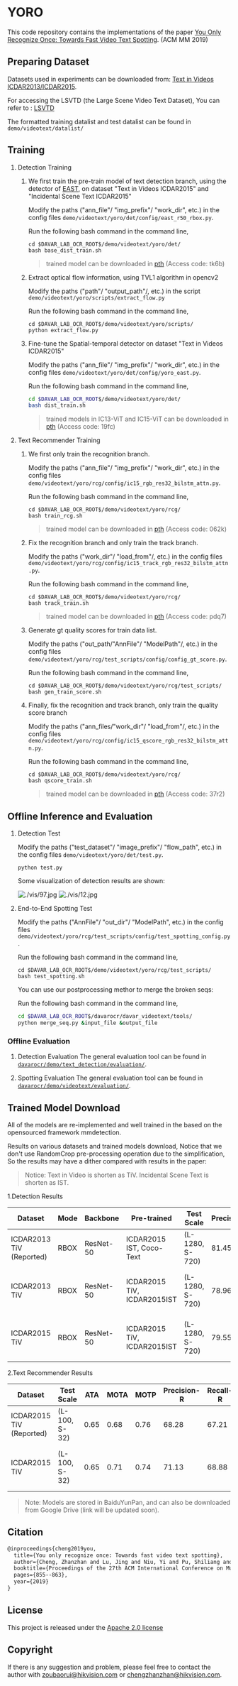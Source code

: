# YORO

This code repository contains the implementations of the paper [You Only Recognize Once: Towards Fast Video Text Spotting](https://arxiv.org/pdf/1903.03299.pdf). (ACM MM 2019)

## Preparing Dataset
Datasets used in experiments can be downloaded from: [Text in Videos ICDAR2013/ICDAR2015](https://rrc.cvc.uab.es/?ch=3&com=downloads).

For accessing the LSVTD (the Large Scene Video Text Dataset), You can refer to : [LSVTD](http://tc11.cvc.uab.es/datasets/LSVTD_1)

The formatted training datalist and test datalist can be found in `demo/videotext/datalist/`

## Training
1. Detection Training
    1. We first train the pre-train model of text detection branch, using the detector of [EAST](../../text_detection/east),  on dataset "Text in Videos ICDAR2015" and "Incidental Scene Text ICDAR2015"
        
        Modify the paths ("ann_file"/ "img_prefix"/ "work_dir", etc.) in the config files `demo/videotext/yoro/det/config/east_r50_rbox.py`.

        Run the following bash command in the command line,
        ``` shell
        cd $DAVAR_LAB_OCR_ROOT$/demo/videotext/yoro/det/
        bash base_dist_train.sh
        ```
        > trained model can be downloaded in [pth](https://pan.baidu.com/s/1sRxH352pUwfDhSc_nIl1_A) (Access code: tk6b)
        
    2. Extract optical flow information, using TVL1 algorithm in opencv2
    
        Modify the paths ("path"/ "output_path"/, etc.) in the script `demo/videotext/yoro/scripts/extract_flow.py`
        
        Run the following bash command in the command line,
        ``` shell
        cd $DAVAR_LAB_OCR_ROOT$/demo/videotext/yoro/scripts/
        python extract_flow.py
        ```
     
    3. Fine-tune the Spatial-temporal detector on dataset "Text in Videos ICDAR2015"
    
        Modify the paths ("ann_file"/ "img_prefix"/ "work_dir", etc.) in the config files `demo/videotext/yoro/det/config/yoro_east.py`.
    
        Run the following bash command in the command line,
        ``` bash
        cd $DAVAR_LAB_OCR_ROOT$/demo/videotext/yoro/det/
        bash dist_train.sh
        ```
        > trained models in IC13-ViT and IC15-ViT can be downloaded in [pth](https://pan.baidu.com/s/1qx0qX70FsmczQaMHG0QHHA) (Access code: 19fc) 
                                                                                                                                                                                                                                                                                                                                                                                                                         
2. Text Recommender Training
    1. We first only train the recognition branch.

        Modify the paths ("ann_file"/ "img_prefix"/ "work_dir", etc.) in the config files `demo/videotext/yoro/rcg/config/ic15_rgb_res32_bilstm_attn.py`.
    
        Run the following bash command in the command line,
        ``` shell
        cd $DAVAR_LAB_OCR_ROOT$/demo/videotext/yoro/rcg/
        bash train_rcg.sh
        ```
       > trained model can be downloaded in [pth](https://pan.baidu.com/s/1Fwf6n8wSAtbKiq9uHW20LQ) (Access code: 062k)
    
    2. Fix the recognition branch and only train the track branch.

        Modify the paths ("work_dir"/ "load_from"/, etc.) in the config files `demo/videotext/yoro/rcg/config/ic15_track_rgb_res32_bilstm_attn.py`.
    
        Run the following bash command in the command line,
        ``` shell
        cd $DAVAR_LAB_OCR_ROOT$/demo/videotext/yoro/rcg/
        bash track_train.sh
        ```
       > trained model can be downloaded in [pth](https://pan.baidu.com/s/1GUM3UJHfpVZSzJWKIa1MAw) (Access code: pdq7)
    3. Generate gt quality scores for train data list.

        Modify the paths ("out_path/"AnnFile"/ "ModelPath"/, etc.) in the config files `demo/videotext/yoro/rcg/test_scripts/config/config_gt_score.py`.
        
        Run the following bash command in the command line,
        ``` shell
        cd $DAVAR_LAB_OCR_ROOT$/demo/videotext/yoro/rcg/test_scripts/
        bash gen_train_score.sh
        ```
    
    4. Finally, fix the recognition and track branch, only train the quality score branch
        
        Modify the paths ("ann_files/"work_dir"/ "load_from"/, etc.) in the config files `demo/videotext/yoro/rcg/config/ic15_qscore_rgb_res32_bilstm_attn.py`.
        
        Run the following bash command in the command line,
        ``` shell
        cd $DAVAR_LAB_OCR_ROOT$/demo/videotext/yoro/rcg/
        bash qscore_train.sh
        ```
        > trained model can be downloaded in [pth](https://pan.baidu.com/s/1fMYYW2mk6L6E7B28aqxiwA) (Access code: 37r2)
    
    

## Offline Inference and Evaluation
1. Detection Test
    
    Modify the paths ("test_dataset"/ "image_prefix"/ "flow_path", etc.) in the config files `demo/videotext/yoro/det/test.py`.

    ``` shell
    python test.py 
    ```
    
    Some visualization of detection results are shown:
    
    ![./vis/97.jpg](./vis/97.jpg)
    ![./vis/12.jpg](./vis/12.jpg)

2. End-to-End Spotting Test 

    Modify the paths ("AnnFile"/ "out_dir"/ "ModelPath", etc.) in the config files `demo/videotext/yoro/rcg/test_scripts/config/test_spotting_config.py`.
    
    Run the following bash command in the command line,
    ``` shell
    cd $DAVAR_LAB_OCR_ROOT$/demo/videotext/yoro/rcg/test_scripts/
    bash test_spotting.sh
    ```
    
    You can use our postprocessing methor to merge the broken seqs:
    
    Run the following bash command in the command line,
    ``` bash
    cd $DAVAR_LAB_OCR_ROOT$/davarocr/davar_videotext/tools/
    python merge_seq.py &input_file &output_file
    ```
    

### Offline Evaluation
1. Detection Evaluation
    The general evaluation tool can be found in [`davarocr/demo/text_detection/evaluation/`](demo/text_detection/evaluation/).

2. Spotting Evaluation
    The general evaluation tool can be found in [`davarocr/demo/videotext/evaluation/`](demo/videotext/evaluation/).
    
## Trained Model Download
All of the models are re-implemented and well trained in the based on the opensourced framework mmdetection.

Results on various datasets and trained models download, Notice that we don't use RandomCrop pre-processing operation 
due to the simplification, So the results may have a dither compared with results in the paper:

> Notice: Text in Video is shorten as TiV. Incidental Scene Text is shorten as IST.

1.Detection Results

|   Dataset      | Mode       | Backbone  | Pre-trained |Test Scale| Precision | Recall | Hmean | Links               |
| ---------------|--------    |---------- | ---------- | ----     |--------- | ------ | ----- | ------------------- |
| ICDAR2013 TiV  (Reported)     | RBOX    | ResNet-50 |  ICDAR2015 IST, Coco-Text   | (L-1280, S-720) |  81.45    | 62.23  | 69.25 |    -    |
| ICDAR2013 TiV  | RBOX    | ResNet-50 |  ICDAR2015 TiV, ICDAR2015IST  | (L-1280, S-720) |  78.96    | 61.78  | 69.32 | [config](config/yoro_east.py), [pth](https://pan.baidu.com/s/1qx0qX70FsmczQaMHG0QHHA) (Access Code: 19fc)        |
| ICDAR2015 TiV  | RBOX    | ResNet-50 |  ICDAR2015 TiV, ICDAR2015IST    | (L-1280, S-720) |  79.55    | 64.45  | 71.21 | [config](config/yoro_east.py), [pth](https://pan.baidu.com/s/1qx0qX70FsmczQaMHG0QHHA) (Access Code: 19fc)      |

2.Text Recommender Results


|   Dataset      |Test Scale| ATA | MOTA | MOTP | Precision-R | Recall-R | F-score | ATA-R | MOTA-R | MOTP-R |  Links               |
| ---------------| ----     | ----- | ----- | ----- | --------- | ------ | ----- | ----- | ----- | ----- |  ------------------- |
| ICDAR2015 TiV (Reported)| (L-100, S-32) |  0.65    | 0.68  | 0.76 |  68.28    | 67.21  | 67.74 | 0.63  | 0.69  | 0.76  |    -    |
| ICDAR2015 TiV | (L-100, S-32) |  0.65   | 0.71  | 0.74 |  71.13    | 68.88  | 69.50 | 0.63  | 0.68  | 0.74  | [config](demo/videotext/yoro/rcg/config/ic15_qscore_rgb_res32_bilstm_attn.py), [pth](https://pan.baidu.com/s/1fMYYW2mk6L6E7B28aqxiwA) (Access code: 37r2)      |
> Note: Models are stored in BaiduYunPan, and can also be downloaded from Google Drive (link will be updated soon).


## Citation

``` markdown
@inproceedings{cheng2019you,
  title={You only recognize once: Towards fast video text spotting},
  author={Cheng, Zhanzhan and Lu, Jing and Niu, Yi and Pu, Shiliang and Wu, Fei and Zhou, Shuigeng},
  booktitle={Proceedings of the 27th ACM International Conference on Multimedia},
  pages={855--863},
  year={2019}
}
```

## License
This project is released under the [Apache 2.0 license](../../../davar_ocr/LICENSE)

## Copyright
If there is any suggestion and problem, please feel free to contact the author with zoubaorui@hikvision.com or chengzhanzhan@hikvision.com.
